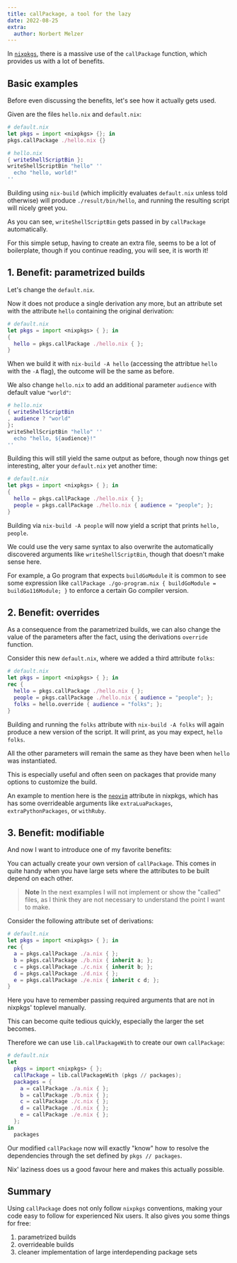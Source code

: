 ```yaml
---
title: callPackage, a tool for the lazy
date: 2022-08-25
extra:
  author: Norbert Melzer
---
```


In [`nixpkgs`](https://github.com/nixos/nixpkgs), there is a massive use of the
`callPackage` function, which provides us with a lot of benefits.

## Basic examples

Before even discussing the benefits, let's see how it actually gets used.

Given are the files `hello.nix` and `default.nix`:

```nix
# default.nix
let pkgs = import <nixpkgs> {}; in
pkgs.callPackage ./hello.nix {}
```

```nix
# hello.nix
{ writeShellScriptBin }:
writeShellScriptBin "hello" ''
  echo "hello, world!"
''
```

Building using `nix-build` (which implicitly evaluates `default.nix` unless told otherwise) will produce `./result/bin/hello`, and running the resulting script will nicely greet you.

As you can see, `writeShellScriptBin` gets passed in by `callPackage` automatically.

For this simple setup, having to create an extra file, seems to be a lot of
boilerplate, though if you continue reading, you will see, it is worth it!

## 1. Benefit: parametrized builds

Let's change the `default.nix`.

Now it does not produce a single derivation any more, but an attribute set with the attribute `hello` containing the original derivation:

```nix
# default.nix
let pkgs = import <nixpkgs> { }; in
{
  hello = pkgs.callPackage ./hello.nix { };
}
```

When we build it with `nix-build -A hello` (accessing the attribtue `hello` with the `-A` flag), the outcome will be the same as before.

We also change `hello.nix` to add an additional parameter `audience` with default value `"world"`:

```nix
# hello.nix
{ writeShellScriptBin
, audience ? "world"
}:
writeShellScriptBin "hello" ''
  echo "hello, ${audience}!"
''
```

Building this will still yield the same output as before, though now things get
interesting, alter your `default.nix` yet another time:

```nix
# default.nix
let pkgs = import <nixpkgs> { }; in
{
  hello = pkgs.callPackage ./hello.nix { };
  people = pkgs.callPackage ./hello.nix { audience = "people"; };
}
```

Building via `nix-build -A people` will now yield a script that prints `hello,
people`.

We could use the very same syntax to also overwrite the automatically discovered
arguments like `writeShellScriptBin`, though that doesn't make sense here.

For example, a Go program that expects `buildGoModule` it is common to see some
expression like `callPackage ./go-program.nix { buildGoModule = buildGo116Module; }`
to enforce a certain Go compiler version.

## 2. Benefit: overrides

As a consequence from the parametrized builds, we can also change the value of
the parameters after the fact, using the derivations `override` function.

Consider this new `default.nix`, where we added a third attribute `folks`:

```nix
# default.nix
let pkgs = import <nixpkgs> { }; in
rec {
  hello = pkgs.callPackage ./hello.nix { };
  people = pkgs.callPackage ./hello.nix { audience = "people"; };
  folks = hello.override { audience = "folks"; };
}
```

Building and running the `folks` attribute with `nix-build -A folks` will again produce a new version of the script.
It will print, as you may expect, `hello folks`.

All the other parameters will remain the same as they have been when `hello` was
instantiated.

This is especially useful and often seen on packages that provide many
options to customize the build.

An example to mention here is the [`neovim`](https://search.nixos.org/packages?channel=22.05&show=neovim&from=0&size=50&sort=relevance&type=packages&query=neovim) attribute in nixpkgs, which has has 
some overrideable arguments like `extraLuaPackages`, `extraPythonPackages`, or
`withRuby`.

## 3. Benefit: modifiable

And now I want to introduce one of my favorite benefits:

You can actually create your own version of `callPackage`. This comes in quite
handy when you have large sets where the attributes to be built depend on each
other.

> **Note**
> In the next examples I will not implement or show the "called" 
> files, as I think they are not necessary to understand the point I
> want to make.

Consider the following attribute set of derivations:

```nix
# default.nix
let pkgs = import <nixpkgs> { }; in
rec {
  a = pkgs.callPackage ./a.nix { };
  b = pkgs.callPackage ./b.nix { inherit a; };
  c = pkgs.callPackage ./c.nix { inherit b; };
  d = pkgs.callPackage ./d.nix { };
  e = pkgs.callPackage ./e.nix { inherit c d; };
}
```

Here you have to remember passing required arguments that are not in nixpkgs'
toplevel manually.

This can become quite tedious quickly, especially the larger the set becomes.

Therefore we can use `lib.callPackageWith` to create our own `callPackage`:

```nix
# default.nix
let
  pkgs = import <nixpkgs> { };
  callPackage = lib.callPackageWith (pkgs // packages);
  packages = {
    a = callPackage ./a.nix { };
    b = callPackage ./b.nix { };
    c = callPackage ./c.nix { };
    d = callPackage ./d.nix { };
    e = callPackage ./e.nix { };
  };
in
  packages
```

Our modified `callPackage` now will exactly "know" how to resolve the dependencies
through the set defined by `pkgs // packages`.

Nix' laziness does us a good favour here and makes this actually possible.

## Summary

Using `callPackage` does not only follow `nixpkgs` conventions, making your code easy to follow for experienced Nix users. It also gives you some things for free:

1. parametrized builds
2. overrideable builds
3. cleaner implementation of large interdepending package sets
